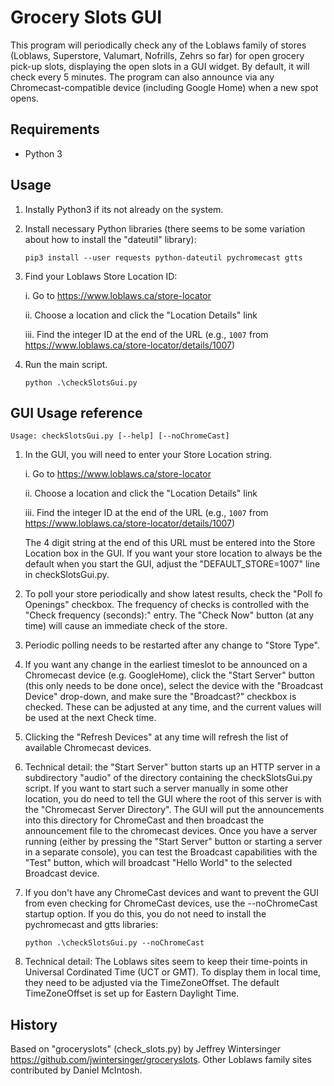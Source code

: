 Grocery Slots GUI
=================
This program will periodically check any of the Loblaws family of stores (Loblaws, Superstore, Valumart, Nofrills, Zehrs so far) for open grocery pick-up slots, displaying the open slots in a GUI widget.  By default, it will check every 5 minutes. The program can also announce via any Chromecast-compatible device (including Google Home) when a new spot opens.

Requirements
------------
* Python 3

Usage
-----
1. Instally Python3 if its not already on the system.

2. Install necessary Python libraries (there seems to be some variation about how to install the "dateutil" library):

    ```
    pip3 install --user requests python-dateutil pychromecast gtts
    ```

3. Find your Loblaws Store Location ID:

    i. Go to https://www.loblaws.ca/store-locator
    
    ii. Choose a location and click the "Location Details" link
    
    iii. Find the integer ID at the end of the URL (e.g., `1007` from https://www.loblaws.ca/store-locator/details/1007)

4. Run the main script.

    ```
    python .\checkSlotsGui.py
    ```
    
GUI Usage reference
---------------
```
Usage: checkSlotsGui.py [--help] [--noChromeCast]
```

1. In the GUI, you will need to enter your Store Location string.

    i. Go to https://www.loblaws.ca/store-locator
    
    ii. Choose a location and click the "Location Details" link
    
    iii. Find the integer ID at the end of the URL (e.g., `1007` from https://www.loblaws.ca/store-locator/details/1007)
    
   The 4 digit string at the end of this URL must be entered into the Store Location box in the GUI.
   If you want your store location to always be the default when you start the GUI, adjust the "DEFAULT_STORE=1007" line in checkSlotsGui.py.

2. To poll your store periodically and show latest results, check the "Poll fo Openings" checkbox.  The frequency of checks is controlled with the "Check frequency (seconds):" entry.  The "Check Now" button (at any time) will cause an immediate check of the store.

3. Periodic polling needs to be restarted after any change to "Store Type".

4. If you want any change in the earliest timeslot to be announced on a Chromecast device (e.g. GoogleHome), click the "Start Server" button (this only needs to be done once), select the device with the "Broadcast Device" drop-down, and make sure the "Broadcast?" checkbox is checked.  These can be adjusted at any time, and the current values will be used at the next Check time.

5. Clicking the "Refresh Devices" at any time will refresh the list of available Chromecast devices.

6. Technical detail: the "Start Server" button starts up an HTTP server in a subdirectory "audio" of the directory containing the checkSlotsGui.py script.  If you want to start such a server manually in some other location, you do need to tell the GUI where the root of this server is with the "Chromecast Server Directory". The GUI will put the announcements into this directory for ChromeCast and then broadcast the announcement file to the chromecast devices.  Once you have a server running (either by pressing the "Start Server" button or starting a server in a separate console), you can test the Broadcast capabilities with the "Test" button, which will broadcast "Hello World" to the selected Broadcast device.
    
7. If you don't have any ChromeCast devices and want to prevent the GUI from even checking for ChromeCast devices, use the --noChromeCast startup option.  If you do this, you do not need to install the pychromecast and gtts libraries: 
    ```
    python .\checkSlotsGui.py --noChromeCast
    ```
    
8. Technical detail: The Loblaws sites seem to keep their time-points in Universal Cordinated Time (UCT or GMT).  To display them in local time, they need to be adjusted via the TimeZoneOffset.  The default TimeZoneOffset is set up for Eastern Daylight Time.

History
-------
Based on "groceryslots" (check_slots.py) by Jeffrey Wintersinger https://github.com/jwintersinger/groceryslots. Other Loblaws family sites contributed by Daniel McIntosh.
